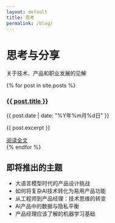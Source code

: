 ```yaml
---
layout: default
title: 思考
permalink: /blog/
---
```


<div class="banner">
  <h1>思考与分享</h1>
  <p>关于技术、产品和职业发展的见解</p>
</div>

<!-- <div class="feature-section">
  <h2>我的博客</h2>
  <p>在这里，我分享对AI技术、产品设计和职业发展的思考。这些文章记录了我从算法工程师到产品经理的转型过程中的收获与洞察。</p>
</div> -->

{% for post in site.posts %}
<div class="card">
  <h3><a href="{{ post.url | relative_url }}">{{ post.title }}</a></h3>
  <p class="post-date">{{ post.date | date: "%Y年%m月%d日" }}</p>
  <p>{{ post.excerpt }}</p>
  <a href="{{ post.url | relative_url }}" class="btn">阅读全文</a>
</div>
{% endfor %}

<div class="feature-section">
  <h2>即将推出的主题</h2>
  <ul>
    <li>大语言模型时代的产品设计挑战</li>
    <li>如何将复杂AI技术转化为易用产品功能</li>
    <li>从工程师到产品经理：技术思维的转变</li>
    <li>AI产品中的数据与隐私平衡</li>
    <li>产品经理应该了解的机器学习基础</li>
  </ul>
</div> 